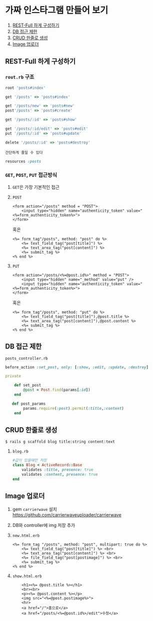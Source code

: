 # 가짜 인스타그램 만들어 보기

1. [REST-Full 하게 구성하기](#Rest-full)
1. [DB 접근 제한](#DB)
1. [CRUD 한줄로 생성](#a-line)
1. [Image 업로더](#Img-up)

## REST-Full 하게 구성하기 <a name="Rest-full"></a>

### `rout.rb` 구조

``` ruby
root 'posts#index'

get '/posts' => 'posts#index'

get '/posts/new' => 'posts#new'
post'/posts' => 'posts#create'

get '/posts/:id' => 'posts#show'

get '/posts/:id/edit' => 'posts#edit'
put '/posts/:id' => 'posts#update'

delete '/posts/:id' => 'posts#destroy'
```


    간단하게 줄일 수 있다


```ruby
resources :posts
```

### `GET`, `POST`, `PUT` 접근방식

1. `GET`은 가장 기본적인 접근

1. `POST`

    ```erb
    <form action="/posts" method = "POST">
        <input type="hidden" name="authenticity_token" value="<%=form_authenticity_token%>">
    </form>
    ```


    혹은


    ```erb
    <%= form_tag"/posts", method: "post" do %>
        <%= text_field_tag("post[title]") %>
        <%= text_area_tag("post[content]") %>
        <%= submit_tag %>
    <% end %>
    ```

1. `PUT`

    ```erb
    <form action="/posts/<%=@post.id%>" method = "POST">
        <input type="hidden" name="_method" value="put" />
        <input type="hidden" name="authenticity_token" value="<%=form_authenticity_token%>">
    </form>
    ```


    혹은


    ```erb
    <%= form_tag"/posts", method: "put" do %>
        <%= text_field_tag("post[title]"),@post.title %>
        <%= text_area_tag("post[content]"),@post.content %>
        <%= submit_tag %>
    <% end %>
    ```

## DB 접근 제한 <a name="DB"></a>

`posts_controller.rb`

```ruby
before_action :set_post, only: [:show, :edit, :update, :destroy]

private

    def set_post
        @post = Post.find(params[:id])
    end

   def post_params
        params.require(:post).permit(:title,:content)
    end

```

## CRUD 한줄로 생성 <a name="a-line"></a>

```
$ rails g scaffold blog title:string content:text
```

1. `blog.rb`
    ```ruby
    #값이 있을때만 저장
    class Blog < ActiveRecord::Base
        validates :title, presence: true
        validates :content, presence: true
    end
    ```

## Image 업로더 <a name="Img-up"></a>

1. gem `carrierwave` 설치         https://github.com/carrierwaveuploader/carrierwave

1. DB와 controller에 img 저장 추가

1. `new.html.erb`

    ```erb
    <%= form_tag "/posts", method: "post", multipart: true do %>
        <%= text_field_tag("post[title]") %> <br>
        <%= text_area_tag("post[content]") %> <br>
        <%= file_field_tag("post[postimage]") %> <br>
        <%= submit_tag %>
    <% end %>
    ```
1. `show.html.erb`

    ```erb
        <h1><%= @post.title %></h1>
        <br><br>
        <p><%= @post.content %></p>
        <img src="<%=@post.postimage%>">
        <hr>
        <a href="/">홈으로</a>
        <a href="/posts/<%=@post.id%>/edit">수정</a>
    ```